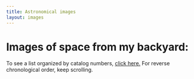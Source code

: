 ```yaml
---
title: Astronomical images
layout: images
---
```


# Images of space from my backyard:

To see a list organized by catalog numbers, [click here.](/astro/catalog/) 
For reverse chronological order, keep scrolling. 

